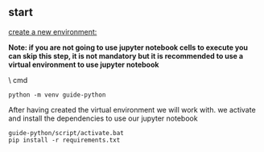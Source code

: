 ## start

[create a new environment: ](https://docs.python.org/en/3/tutorial/venv.html)

**Note: if you are not going to use jupyter notebook cells to execute you can skip this step, it is not mandatory but it is recommended to use a virtual environment to use jupyter notebook**


\\ cmd

```
python -m venv guide-python
```

After having created the virtual environment we will work with. we activate and install the dependencies to use our jupyter notebook

```
guide-python/script/activate.bat
pip install -r requirements.txt
```